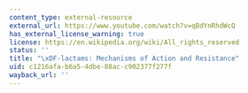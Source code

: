 ```yaml
---
content_type: external-resource
external_url: https://www.youtube.com/watch?v=qBdYnRhdWcQ
has_external_license_warning: true
license: https://en.wikipedia.org/wiki/All_rights_reserved
status: ''
title: "\xDF-lactams: Mechanisms of Action and Resistance"
uid: c1216afa-b6a5-4dbe-88ac-c902377f277f
wayback_url: ''
---
```

